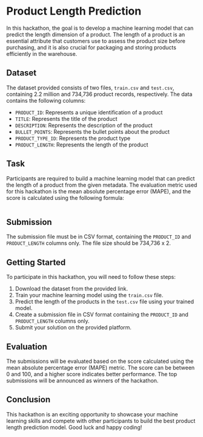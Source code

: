 # Product Length Prediction

In this hackathon, the goal is to develop a machine learning model that can predict the length dimension of a product. The length of a product is an essential attribute that customers use to assess the product size before purchasing, and it is also crucial for packaging and storing products efficiently in the warehouse.

## Dataset

The dataset provided consists of two files, `train.csv` and `test.csv`, containing 2.2 million and 734,736 product records, respectively. The data contains the following columns:

- `PRODUCT_ID`: Represents a unique identification of a product
- `TITLE`: Represents the title of the product
- `DESCRIPTION`: Represents the description of the product
- `BULLET_POINTS`: Represents the bullet points about the product
- `PRODUCT_TYPE_ID`: Represents the product type
- `PRODUCT_LENGTH`: Represents the length of the product

## Task

Participants are required to build a machine learning model that can predict the length of a product from the given metadata. The evaluation metric used for this hackathon is the mean absolute percentage error (MAPE), and the score is calculated using the following formula:

```score = max(0, 100*(1 - metrics.mean_absolute_percentage_error(actual, predicted)))
```

## Submission

The submission file must be in CSV format, containing the `PRODUCT_ID` and `PRODUCT_LENGTH` columns only. The file size should be 734,736 x 2.

## Getting Started

To participate in this hackathon, you will need to follow these steps:

1. Download the dataset from the provided link.
2. Train your machine learning model using the `train.csv` file.
3. Predict the length of the products in the `test.csv` file using your trained model.
4. Create a submission file in CSV format containing the `PRODUCT_ID` and `PRODUCT_LENGTH` columns only.
5. Submit your solution on the provided platform.

## Evaluation

The submissions will be evaluated based on the score calculated using the mean absolute percentage error (MAPE) metric. The score can be between 0 and 100, and a higher score indicates better performance. The top submissions will be announced as winners of the hackathon.

## Conclusion

This hackathon is an exciting opportunity to showcase your machine learning skills and compete with other participants to build the best product length prediction model. Good luck and happy coding!
